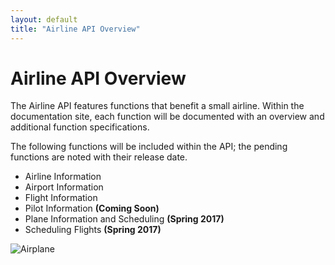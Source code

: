 ```yaml
---
layout: default
title: "Airline API Overview"
---
```


# **Airline API Overview**
The Airline API features functions that benefit a small airline. Within the documentation site, each function will be documented with an overview and additional function specifications.  

The following functions will be included within the API; the pending functions are noted with their release date. 

- Airline Information  
- Airport Information  
- Flight Information  
- Pilot Information **(Coming Soon)**
- Plane Information and Scheduling **(Spring 2017)**
- Scheduling Flights  **(Spring 2017)**  

![Airplane](http://www.aerocompinc.com/airplanes/CA12/ca12-010_small.jpg)

<div class="home">

  
</div>
